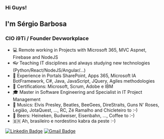 ### Hi Guys!

## I'm Sérgio Barbosa

### CIO i9Ti / Founder Devworkplace

- 💻 Remote working in Projects with Microsoft 365, MVC Aspnet, Firebase and NodeJS
- 👓 Teaching IT disciplines and always studying new technologies (Python/React/NodeJS/Angular/...)
- 🧰 Experience in Portals SharePoint, Apps 365, Microsoft IA BotFramework, C#, Java, JavaScript, JQuery, Agiles methodologies
- 📑 Certifications: Microsoft, Scrum, Adobe e IBM
- 🎓 Master in Software Engineering and Specialist in IT Project Management
- 🎼 Musics: Elvis Presley, Beatles, BeeGees, DireStraits, Guns N' Roses, Legião, JotaQuest, ..., RC, Zé Ramalho and Chicleteiro to :-) 
- 🍺 Beers: Heineken, Budweiser, Eisenbahn, ..., Coffee to :-)
- 🇧🇷  Ah, brasileiro e nordestino kabra da peste :-)

[![Linkedin Badge](https://img.shields.io/badge/LinkedIn-saabarbosa-blue)](https://www.linkedin.com/in/saabarbosa/) 
[![Gmail Badge](https://img.shields.io/badge/Gmail-saabarbosa-red)](mailto://saabarbosa@gmail.com) 

